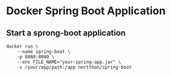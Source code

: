 # Docker Spring Boot Application

## Start a sprong-boot application
    docker run \
        --name spring-boot \
        -p 8080:8080 \
        --env FILE_NAME="your-spring-app.jar" \
        -v /your/app/path:/app nortthon/spring-boot

